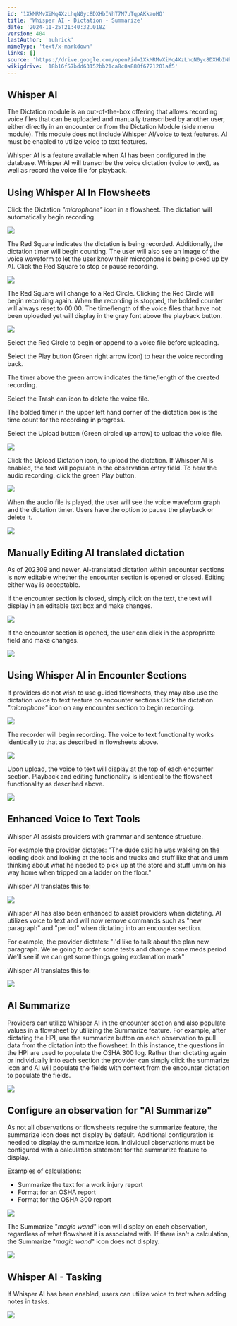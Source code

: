 ```yaml
---
id: '1XkMRMvXiMq4XzLhqN0yc8DXHbINhT7M7uTqpAKkaoHQ'
title: 'Whisper AI - Dictation - Summarize'
date: '2024-11-25T21:40:32.018Z'
version: 404
lastAuthor: 'auhrick'
mimeType: 'text/x-markdown'
links: []
source: 'https://drive.google.com/open?id=1XkMRMvXiMq4XzLhqN0yc8DXHbINhT7M7uTqpAKkaoHQ'
wikigdrive: '18b16f57bdd63152bb21ca8c0a880f6721201af5'
---
```

## Whisper AI

The Dictation module is an out-of-the-box offering that allows recording voice files that can be uploaded and manually transcribed by another user, either directly in an encounter or from the Dictation Module (side menu module). This module does not include Whisper AI/voice to text features. AI must be enabled to utilize voice to text features.

Whisper AI is a feature available when AI has been configured in the database. Whisper AI will transcribe the voice dictation (voice to text), as well as record the voice file for playback.

## Using Whisper AI In Flowsheets

Click the Dictation *"microphone"* icon in a flowsheet. The dictation will automatically begin recording.

![](../whisper-ai-dictation-summarize.assets/56a36f04f09ab2605ceecebcaf60cdcd.png)

The Red Square indicates the dictation is being recorded. Additionally, the dictation timer will begin counting. The user will also see an image of the voice waveform to let the user know their microphone is being picked up by AI. Click the Red Square to stop or pause recording.

![](../whisper-ai-dictation-summarize.assets/fe4cd84c39d5713af8428eee45a46a0d.png)

The Red Square will change to a Red Circle. Clicking the Red Circle will begin recording again. When the recording is stopped, the bolded counter will always reset to 00:00. The time/length of the voice files that have not been uploaded yet will display in the gray font above the playback button.

![](../whisper-ai-dictation-summarize.assets/6a051053c6b04e97463d3db6acf1e297.png)

Select the Red Circle to begin or append to a voice file before uploading.

Select the Play button (Green right arrow icon) to hear the voice recording back.

The timer above the green arrow indicates the time/length of the created recording.

Select the Trash can icon to delete the voice file.

The bolded timer  in the upper left hand corner of the dictation box is the time count for the recording in progress.

Select the Upload button (Green circled up arrow) to upload the voice file.

![](../whisper-ai-dictation-summarize.assets/6a8168e6225ebb1c80e72d88c2fa2c8f.png)

Click the Upload Dictation icon, to upload the dictation. If Whisper AI is enabled, the text will populate in the observation entry field. To hear the audio recording, click the green Play button.

![](../whisper-ai-dictation-summarize.assets/bddb255caba91d29a2803446a1a6d2df.png)

When the audio file is played, the user will see the voice waveform graph and the dictation timer. Users have the option to pause the playback or delete it.

![](../whisper-ai-dictation-summarize.assets/38c7f38a647970625bdfd1af50e320f4.png)

## Manually Editing AI translated dictation

As of 202309 and newer, AI-translated dictation within encounter sections is now editable whether the encounter section is opened or closed. Editing either way is acceptable.

If the encounter section is closed, simply click on the text, the text will display in an editable text box and make changes.

![](../whisper-ai-dictation-summarize.assets/21f3c012297facdd3be2ea79437216c2.png)

If the encounter section is opened, the user can click in the appropriate field and make changes.

![](../whisper-ai-dictation-summarize.assets/1fa9adbb6dfa4a2c283225dc19b4fc38.png)

## Using Whisper AI in Encounter Sections

If providers do not wish to use guided flowsheets, they may also use the dictation voice to text feature on encounter sections.Click the dictation *"microphone"* icon on any encounter section to begin recording.

![](../whisper-ai-dictation-summarize.assets/8e0f6e4664728138a563ff0bfe905e98.png)

The recorder will begin recording. The voice to text functionality works identically to that as described in flowsheets above.

![](../whisper-ai-dictation-summarize.assets/a6c053c1a4aea125573e35c76206fbd9.png)

Upon upload, the voice to text will display at the top of each encounter section. Playback and editing functionality is identical to the flowsheet functionality as described above.

![](../whisper-ai-dictation-summarize.assets/eb39a0669d2dd37a25111aba5c1ba3bd.png)

## Enhanced Voice to Text Tools

Whisper AI assists providers with grammar and sentence structure.

For example the provider dictates: "The dude said he was walking on the loading dock and looking at the tools and trucks and stuff like that and umm thinking about what he needed to pick up at the store and stuff umm on his way home when tripped on a ladder on the floor."

Whisper AI translates this to:

![](../whisper-ai-dictation-summarize.assets/5775d2e34e950aa82f3a87ed7d544ce2.png)

Whisper AI has also  been enhanced to assist providers when dictating. AI utilizes voice to text and will now remove commands such as "new paragraph" and "period" when dictating into an encounter section.

For example, the provider dictates: "I'd like to talk about the plan new paragraph. We're going to order some tests and change some meds period We'll see if we can get some things going exclamation mark"

Whisper AI translates this to:

![](../whisper-ai-dictation-summarize.assets/6474cb8e8839ba18e5ba8044b96ea3f9.png)

## AI Summarize

Providers can utilize Whisper AI in the encounter section and also populate values in a flowsheet by utilizing the Summarize feature. For example, after dictating the HPI, use the summarize button on each observation to pull data from the dictation into the flowsheet. In this instance, the questions in the HPI are used to populate the OSHA 300 log. Rather than dictating again or individually into each section the provider can simply click the summarize icon and AI will populate the fields with context from the encounter dictation to populate the fields.

![](../whisper-ai-dictation-summarize.assets/a7312dde31763cbfeb4d9227371fa8f9.png)

## Configure an observation for "AI Summarize"

As not all observations or flowsheets require the summarize feature, the summarize icon does not display by default. Additional configuration is needed to display the summarize icon. Individual observations must be configured with a calculation statement for the summarize feature to display.

Examples of calculations:

* Summarize the text for a work injury report
* Format for an OSHA report
* Format for the OSHA 300 report

![](../whisper-ai-dictation-summarize.assets/27d2788c0132148c04ec0ba763f4c81b.png)

The Summarize "*magic wand*" icon will display on each observation, regardless of what flowsheet it is associated with. If there isn't a calculation, the Summarize "*magic wand*" icon does not display.

![](../whisper-ai-dictation-summarize.assets/0b9b9fbd01d5ec36b4b024acfb960c0c.png)

## Whisper AI - Tasking

If Whisper AI has been enabled, users can utilize voice to text when adding notes in tasks.

![](../whisper-ai-dictation-summarize.assets/bf50825c7a6db35313258945be7e1ae8.png)
